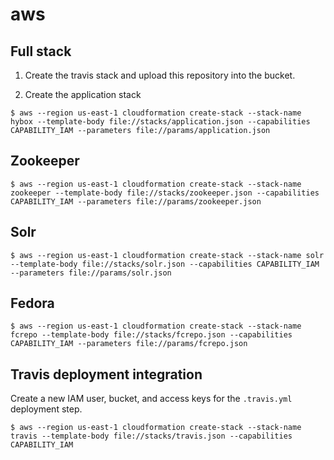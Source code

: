 # aws

## Full stack

1. Create the travis stack and upload this repository into the bucket.

2. Create the application stack

```console
$ aws --region us-east-1 cloudformation create-stack --stack-name hybox --template-body file://stacks/application.json --capabilities CAPABILITY_IAM --parameters file://params/application.json
```

## Zookeeper

```console
$ aws --region us-east-1 cloudformation create-stack --stack-name zookeeper --template-body file://stacks/zookeeper.json --capabilities CAPABILITY_IAM --parameters file://params/zookeeper.json
```

## Solr

```console
$ aws --region us-east-1 cloudformation create-stack --stack-name solr --template-body file://stacks/solr.json --capabilities CAPABILITY_IAM --parameters file://params/solr.json
```

## Fedora

```console
$ aws --region us-east-1 cloudformation create-stack --stack-name fcrepo --template-body file://stacks/fcrepo.json --capabilities CAPABILITY_IAM --parameters file://params/fcrepo.json
```

## Travis deployment integration

Create a new IAM user, bucket, and access keys for the `.travis.yml` deployment step.

```console
$ aws --region us-east-1 cloudformation create-stack --stack-name travis --template-body file://stacks/travis.json --capabilities CAPABILITY_IAM
```
